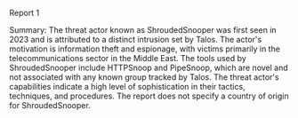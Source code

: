 
Report 1

Summary: The threat actor known as ShroudedSnooper was first seen in 2023 and is attributed to a distinct intrusion set by Talos. The actor's motivation is information theft and espionage, with victims primarily in the telecommunications sector in the Middle East. The tools used by ShroudedSnooper include HTTPSnoop and PipeSnoop, which are novel and not associated with any known group tracked by Talos. The threat actor's capabilities indicate a high level of sophistication in their tactics, techniques, and procedures. The report does not specify a country of origin for ShroudedSnooper.


